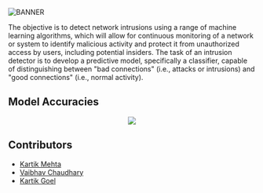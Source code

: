 ![BANNER](https://user-images.githubusercontent.com/77505989/221349885-55f5d23b-31f4-42ba-972b-c9aab883aed6.png)

The objective is to detect network intrusions using a range of machine learning algorithms,
which will allow for continuous monitoring of a network or system to identify malicious activity
and protect it from unauthorized access by users, including potential insiders.
The task of an intrusion detector is to develop a predictive model, specifically a classifier,
capable of distinguishing between "bad connections" (i.e., attacks or intrusions) and "good connections" (i.e., normal activity).

## Model Accuracies
<p align="center">
  <img src="https://user-images.githubusercontent.com/77505989/221350350-ebea06db-5249-4dfa-884e-c33c1a936491.png" />
</p>

## Contributors
- [Kartik Mehta](https://github.com/kartikmehta8)
- [Vaibhav Chaudhary](https://github.com/PerksofbeingVaibhav)
- [Kartik Goel](https://github.com/kartik739)
